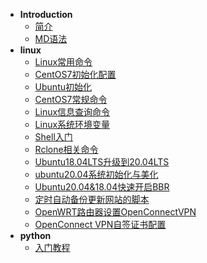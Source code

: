 * **Introduction**
  * [简介](README.md)
  * [MD语法](syntax.md)    
* **linux**
     * [Linux常用命令](/linux/xiaobai/Linux常用命令)
     * [CentOS7初始化配置](/linux/xiaobai/CentOS7初始化配置)
     * [Ubuntu初始化](/linux/xiaobai/Ubuntu初始化)
     * [CentOS7常规命令](/linux/xiaobai/CentOS7常规命令)
     * [Linux信息查询命令](/linux/xiaobai/Linux信息查询命令)
     * [Linux系统环境变量](/linux/xiaobai/Linux系统环境变量)
     * [Shell入门](/linux/xiaobai/Shell入门)
     * [Rclone相关命令](/linux/运维/Rclone相关命令)
     * [Ubuntu18.04LTS升级到20.04LTS](/linux/xiaobai/Ubuntu18.04LTS升级到20.04LTS)
     * [ubuntu20.04系统初始化与美化](/linux/xiaobai/ubuntu20.04系统初始化与美化)
     * [Ubuntu20.04&18.04快速开启BBR](/linux/xiaobai/Ubuntu20.04&18.04快速开启BBR)
     * [定时自动备份更新网站的脚本](/linux/运维/定时自动备份更新网站的脚本)
     * [OpenWRT路由器设置OpenConnectVPN](/linux/运维/OpenWRT路由器设置OpenConnectVPN)
     * [OpenConnect VPN自签证书配置](/linux/运维/OpenConnectVPN自签证书配置)
* **python**
    * [入门教程](/python/guidebook/)   

